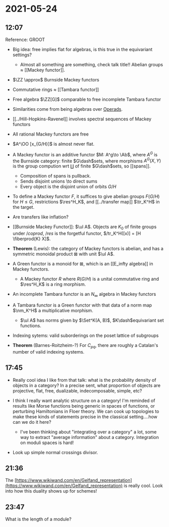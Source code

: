 # 2021-05-24

## 12:07

Reference: GROOT

- Big idea: free implies flat for algebras, is this true in the equivariant settings?
	- Almost all something are something, check talk title!!
Abelian groups $\approx$ [[Mackey functor]].
- $\ZZ \approx$ Burnside Mackey functors
- Commutative rings $\approx$ [[Tambara functor]]
- Free algebra $\ZZ[G]$ comparable to free incomplete Tambara functor
- Similarities come from being algebras over [Operads](Operads).
- [[../Hill-Hopkins-Ravenel]] involves spectral sequences of Mackey functors
- All rational Mackey functors are free
- $A^\OO [x_{G/H}]$ is almost never flat.
- A Mackey functor is an additive functor $M: A^g\to \Ab$, where $A^G$ is the Burnside category: finite $G\dash$sets, where morphisms $A^G(X, Y)$ is the group compution wrt $\coprod$ of finite $G\dash$sets, so [[spans]].
  - Composition of spans is pullback.
  - Sends disjoint unions \to direct sums
  - Every object is the disjoint union of orbits $G/H$
- To define a Mackey functor $F$, it suffices to give abelian groups $F(G/H)$ for $H\leq G$, restrictions $\res^H_K$, and [[../transfer map]] $\tr_K^H$ in the target.
- Are transfers like inflation?
-  [[Burnside Mackey Functor]]: $\ul A$. Objects are $K_0$ of finite groups under $/coprod$, $/res$ is the forgetful functor, $/tr_K^H([x)] = [H \fiberprod{K} X]$.

- **Theorem** (Lewis): the category of Mackey functors is abelian, and has a symmetric monoidal product $\boxtimes$ with unit $\ul A$.

- A Green functor is a monoid for $\boxtimes$, which is an [[E_infty algebra]] in Mackey functors.
	- A Mackey functor $R$ where $R(G/H)$ is a unital commutative ring and $\res^H_K$ is a ring morphism.
- An incomplete Tambara functor is an $N_\infty$ algebra in Mackey functors
- A Tambara functor is a Green functor with that data of a norm map $\nm_K^H$ a multiplicative morphism.
	- $\ul A$ has norms given by $\Set^K(A, B)$, $K\dash$equivariant set functions.
- Indexing sytems: valid suborderings on the poset lattice of subgroups
- **Theorem** (Barnes-Roitzheim-?) For $C_{pq}$, there are roughly a Catalan's number of valid indexing systems.

## 17:45

- Really cool idea I like from that talk: what is the probability density of objects in a category?
  In a precise sent, what proportion of objects are projective, flat, free, dualizable, indecomposable, simple, etc?

- I think I really want analytic structure on a category!
  I'm reminded of results like Morse functions being generic in spaces of functions, or perturbing Hamiltonians in Floer theory.
  We can cook up topologies to make these kinds of statements precise in the classical setting....how can we do it here?

  - I've been thinking about "integrating over a category" a lot, some way to extract "average information" about a category.
  Integration on moduli spaces is hard!

- Look up simple normal crossings divisor.

## 21:36


The [https://www.wikiwand.com/en/Gelfand_representation](https://www.wikiwand.com/en/Gelfand_representation) is really cool.
Look into how this duality shows up for schemes!

## 23:47

What is the length of a module?
